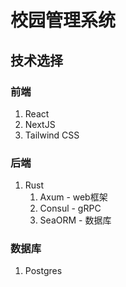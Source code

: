 # 校园管理系统

## 技术选择
### 前端
1. React
2. NextJS
3. Tailwind CSS

### 后端
1. Rust
   1. Axum - web框架
   2. Consul - gRPC
   3. SeaORM - 数据库

### 数据库
1. Postgres

